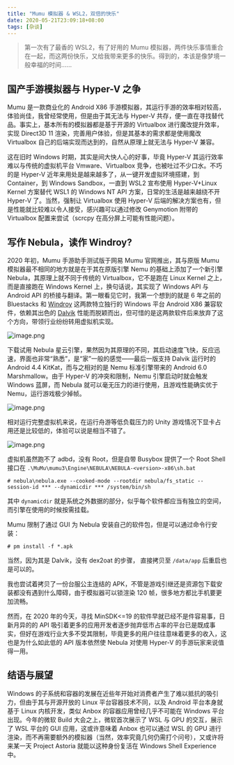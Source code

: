 ```yaml
---
title: "Mumu 模拟器 & WSL2，双倍的快乐"
date: 2020-05-21T23:09:18+08:00
tags: [杂谈]
---
```


> 第一次有了最香的 WSL2，有了好用的 Mumu 模拟器，两件快乐事情重合在一起，而这两份快乐，又给我带来更多的快乐。得到的，本该是像梦境一般幸福的时间……

## 国产手游模拟器与 Hyper-V 之争
Mumu 是一款商业化的 Android X86 手游模拟器，其运行手游的效率相对较高，体验尚佳，我曾经常使用，但是由于其无法与 Hyper-V 共存，便一直在寻找替代品。事实上，基本所有的模拟器都是基于开源的 Virtualbox 进行魔改提升效率，实现 Direct3D 11 渲染，完善用户体验，但是其基本的需求都是使用魔改 Virtualbox 自己的后端实现而达到的，自然从原理上就无法与 Hyper-V 兼容。

这在旧时 Windows 时期，其实是间大快人心的好事，毕竟 Hyper-V 其运行效率难以与传统的虚拟机平台 Vmware、Virtualbox 竞争，也被吐过不少口水。不巧的是 Hyper-V 近年来用处是越来越多了，从一键开发虚拟环境搭建，到 Container，到 Windows Sandbox，一直到 WSL2 宣布使用 Hyper-V+Linux Kernel 方案替代 WSL1 的 Windows NT API 方案，日常的生活是越来越绕不开 Hyper-V 了。当然，强制让 Virtualbox 使用 Hyper-V 后端的解决方案也有，但是性能就比较难以令人接受，感兴趣可以通过修改 Genymotion 附带的 Virtualbox 配置来尝试（scrcpy 在高分屏上可能有性能问题）。

## 写作 Nebula，读作 Windroy?
2020 年初，Mumu 手游助手测试版于网易 Mumu 官网推出，其与原版 Mumu 模拟器最不相同的地方就是在于其在原版引擎 Nemu 的基础上添加了一个新引擎 Nebula，其原理上就不同于传统的 Virtualbox，它不是跑在 Linux Kernel 之上，而是直接跑在 Windows Kernel 上，换句话说，其实现了 Windows API 与 Android API 的桥接与翻译。第一眼看见它时，我第一个想到的就是 6 年之前的 Bluestacks 和 [Windroy](http://web.archive.org/web/20141006160302/http://www.windroy.cn/) 这两款特立独行的 Windows 平台 Android X86 兼容软件，依赖其出色的 [Dalvik](https://source.android.com/devices/tech/dalvik) 性能而脱颖而出，但可惜的是这两款软件后来放弃了这个方向，带领行业纷纷转用虚拟机实现。

![image.png](https://i.loli.net/2020/05/22/UrZSAH4y6aquojv.png)

下载试用 Nebula 星云引擎，果然因为其原理的不同，其启动速度飞快，反应迅速，界面也非常“熟悉”，是“家”一般的感觉——最后一版支持 Dalvik 运行时的 Android 4.4 KitKat，而与之相对的是 Nemu 标准引擎带来的 Android 6.0 Marshmallow。由于 Hyper-V 的冲突和限制，Nemu 引擎启动时就会触发 Windows 蓝屏，而 Nebula 就可以毫无压力的进行使用，且游戏性能确实优于 Nemu，运行游戏极少掉帧。

![image.png](https://i.loli.net/2020/05/22/kwPbA1gVMzGCK7n.png)

相对运行完整虚拟机来说，在运行舟游等低负载压力的 Unity 游戏情况下显卡占用还是比较低的，体验可以说是相当不错了。

![image.png](https://i.loli.net/2020/05/22/Th1RPyz5iLgSvBr.png)

虚拟机虽然跑不了 adbd，没有 Root，但是自带 Busybox 提供了一个 Root Shell 接口在
`.\MuMu\mumu3\Engine\NEBULA\NEBULA-<version>-x86\sh.bat`
```shell
# nebula\nebula.exe --cooked-mode --rootdir nebula/fs_static --session-id *** --dynamicdir *** /system/bin/sh 
```

其中 `dynamicdir` 就是系统之外数据的部分，似乎每个软件都应当有独立的空间，而引擎在使用的时候按需挂载。

Mumu 限制了通过 GUI 为 Nebula 安装自己的软件包，但是可以通过命令行安装：
```shell
# pm install -f *.apk
```
当然，因为其是 Dalvik，没有 dex2oat 的步骤， 直接拷贝至 `/data/app` 后重启也是可以的。

我也尝试着拷贝了一份台服公主连结的 APK，不管是游戏引继还是资源包下载安装都没有遇到什么障碍，由于模拟器可以锁渲染 120 帧，很多地方都比手机要更加流畅。

然而，在 2020 年的今天，寻找 MinSDK<=19 的软件早就已经不是件容易事，日新月异的的 API 吸引着更多的应用开发者逐步抛弃低市占率的平台已是既成事实，但好在游戏行业大多不受其限制，毕竟更多的用户往往意味着更多的收入，这也是为什么如此低的 API 版本依然使 Nebula 对使用 Hyper-V 的手游玩家来说值得一用。

## 结语与展望
Windows 的子系统和容器的发展在近些年开始对消费者产生了难以抵抗的吸引力，但由于其与开源开放的 Linux 平台容器技术不同，以及 Android 平台本身就基于 Linux 内核开发，类似 Anbox 的容器应用曾经几乎不可能在 Windows 平台出现。今年的微软 Build 大会之上，微软首次展示了 WSL 与 GPU 的交互，展示了 WSL 平台的 GUI 应用，这或许意味着 Anbox 也可以通过 WSL 的 GPU 进行渲染，而不再需要额外的模拟器（当然，效率究竟几何仍需打个问号），又或许将来某一天 Project Astoria 就能以这种身份复活在 Windows Shell Experience 中。
